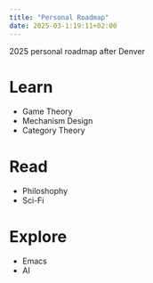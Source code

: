 ```yaml
---
title: "Personal Roadmap"
date: 2025-03-1:19:11+02:00
---
```


2025 personal roadmap after Denver

# Learn
- Game Theory
- Mechanism Design
- Category Theory

# Read
- Philoshophy
- Sci-Fi

# Explore
- Emacs
- AI
